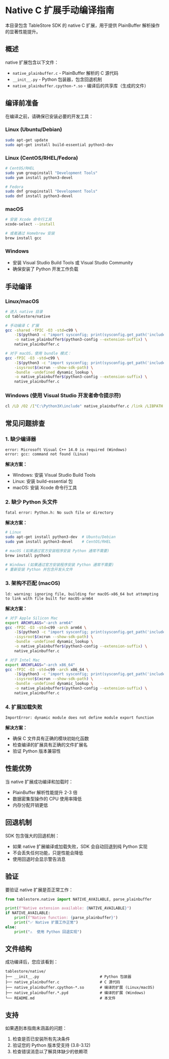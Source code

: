 # Native C 扩展手动编译指南

本目录包含 TableStore SDK 的 native C 扩展，用于提供 PlainBuffer 解析操作的显著性能提升。

## 概述

native 扩展包含以下文件：
- `native_plainbuffer.c` - PlainBuffer 解析的 C 源代码
- `__init__.py` - Python 包装器，包含回退机制
- `native_plainbuffer.cpython-*.so` - 编译后的共享库（生成的文件）

## 编译前准备

在编译之前，请确保已安装必要的开发工具：

### Linux (Ubuntu/Debian)
```bash
sudo apt-get update
sudo apt-get install build-essential python3-dev
```

### Linux (CentOS/RHEL/Fedora)
```bash
# CentOS/RHEL
sudo yum groupinstall "Development Tools"
sudo yum install python3-devel

# Fedora
sudo dnf groupinstall "Development Tools"
sudo dnf install python3-devel
```

### macOS
```bash
# 安装 Xcode 命令行工具
xcode-select --install

# 或者通过 Homebrew 安装
brew install gcc
```

### Windows
- 安装 Visual Studio Build Tools 或 Visual Studio Community
- 确保安装了 Python 开发工作负载

## 手动编译

### Linux/macOS
```bash
# 进入 native 目录
cd tablestore/native

# 手动编译 C 扩展
gcc -shared -fPIC -O3 -std=c99 \
    -I$(python3 -c "import sysconfig; print(sysconfig.get_path('include'))") \
    -o native_plainbuffer$(python3-config --extension-suffix) \
    native_plainbuffer.c

# 对于 macOS，使用 bundle 模式：
gcc -fPIC -O3 -std=c99 \
    -I$(python3 -c "import sysconfig; print(sysconfig.get_path('include'))") \
    -isysroot$(xcrun --show-sdk-path) \
    -bundle -undefined dynamic_lookup \
    -o native_plainbuffer$(python3-config --extension-suffix) \
    native_plainbuffer.c
```

### Windows (使用 Visual Studio 开发者命令提示符)
```cmd
cl /LD /O2 /I"C:\Python3X\include" native_plainbuffer.c /link /LIBPATH:"C:\Python3X\libs" python3X.lib /OUT:native_plainbuffer.pyd
```

## 常见问题排查

### 1. 缺少编译器
```
error: Microsoft Visual C++ 14.0 is required (Windows)
error: gcc: command not found (Linux)
```

**解决方案：**
- Windows: 安装 Visual Studio Build Tools
- Linux: 安装 build-essential 包
- macOS: 安装 Xcode 命令行工具

### 2. 缺少 Python 头文件
```
fatal error: Python.h: No such file or directory
```

**解决方案：**
```bash
# Linux
sudo apt-get install python3-dev  # Ubuntu/Debian
sudo yum install python3-devel    # CentOS/RHEL

# macOS (如果通过官方安装程序安装 Python 通常不需要)
brew install python3

# Windows (如果通过官方安装程序安装 Python 通常不需要)
# 重新安装 Python 并包含开发头文件
```

### 3. 架构不匹配 (macOS)
```
ld: warning: ignoring file, building for macOS-x86_64 but attempting to link with file built for macOS-arm64
```

**解决方案：**
```bash
# 对于 Apple Silicon Mac
export ARCHFLAGS="-arch arm64"
gcc -fPIC -O3 -std=c99 -arch arm64 \
    -I$(python3 -c "import sysconfig; print(sysconfig.get_path('include'))") \
    -isysroot$(xcrun --show-sdk-path) \
    -bundle -undefined dynamic_lookup \
    -o native_plainbuffer$(python3-config --extension-suffix) \
    native_plainbuffer.c

# 对于 Intel Mac
export ARCHFLAGS="-arch x86_64"
gcc -fPIC -O3 -std=c99 -arch x86_64 \
    -I$(python3 -c "import sysconfig; print(sysconfig.get_path('include'))") \
    -isysroot$(xcrun --show-sdk-path) \
    -bundle -undefined dynamic_lookup \
    -o native_plainbuffer$(python3-config --extension-suffix) \
    native_plainbuffer.c
```

### 4. 扩展加载失败
```
ImportError: dynamic module does not define module export function
```

**解决方案：**
- 确保 C 文件具有正确的模块初始化函数
- 检查编译的扩展具有正确的文件扩展名
- 验证 Python 版本兼容性

## 性能优势

当 native 扩展成功编译和加载时：
- PlainBuffer 解析性能提升 2-3 倍
- 数据密集型操作的 CPU 使用率降低
- 内存分配开销更低

## 回退机制

SDK 包含强大的回退机制：
- 如果 native 扩展编译或加载失败，SDK 会自动回退到纯 Python 实现
- 不会丢失任何功能，只是性能会降低
- 使用回退时会显示警告消息

## 验证

要验证 native 扩展是否正常工作：

```python
from tablestore.native import NATIVE_AVAILABLE, parse_plainbuffer

print(f"Native extension available: {NATIVE_AVAILABLE}")
if NATIVE_AVAILABLE:
    print(f"Native function: {parse_plainbuffer}")
    print("✅ Native 扩展工作正常")
else:
    print("⚠️  使用 Python 回退实现")
```

## 文件结构

成功编译后，您应该看到：
```
tablestore/native/
├── __init__.py                           # Python 包装器
├── native_plainbuffer.c                  # C 源代码
├── native_plainbuffer.cpython-*.so       # 编译的扩展 (Linux/macOS)
├── native_plainbuffer.*.pyd              # 编译的扩展 (Windows)
└── README.md                             # 本文件
```

## 支持

如果遇到本指南未涵盖的问题：
1. 检查是否已安装所有先决条件
2. 验证您的 Python 版本受支持 (3.8-3.12)
3. 检查错误消息以了解具体缺少的依赖项